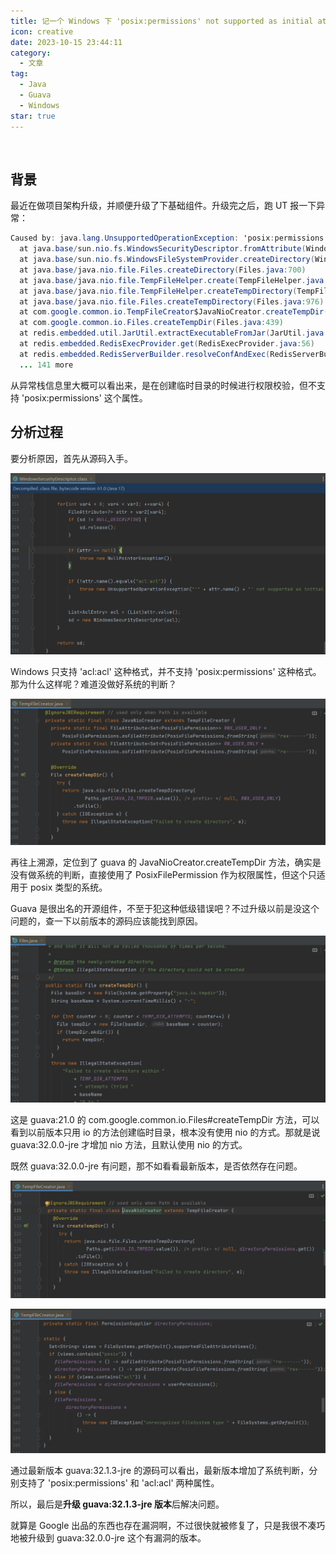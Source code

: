 ```yaml
---
title: 记一个 Windows 下 'posix:permissions' not supported as initial attribute 异常
icon: creative
date: 2023-10-15 23:44:11
category:
  - 文章
tag:
  - Java
  - Guava
  - Windows
star: true
---
```

​

## 背景

最近在做项目架构升级，并顺便升级了下基础组件。升级完之后，跑 UT 报一下异常：

```java
Caused by: java.lang.UnsupportedOperationException: 'posix:permissions' not supported as initial attribute
  at java.base/sun.nio.fs.WindowsSecurityDescriptor.fromAttribute(WindowsSecurityDescriptor.java:358)
  at java.base/sun.nio.fs.WindowsFileSystemProvider.createDirectory(WindowsFileSystemProvider.java:509)
  at java.base/java.nio.file.Files.createDirectory(Files.java:700)
  at java.base/java.nio.file.TempFileHelper.create(TempFileHelper.java:134)
  at java.base/java.nio.file.TempFileHelper.createTempDirectory(TempFileHelper.java:171)
  at java.base/java.nio.file.Files.createTempDirectory(Files.java:976)
  at com.google.common.io.TempFileCreator$JavaNioCreator.createTempDir(TempFileCreator.java:102)
  at com.google.common.io.Files.createTempDir(Files.java:439)
  at redis.embedded.util.JarUtil.extractExecutableFromJar(JarUtil.java:13)
  at redis.embedded.RedisExecProvider.get(RedisExecProvider.java:56)
  at redis.embedded.RedisServerBuilder.resolveConfAndExec(RedisServerBuilder.java:105)
  ... 141 more
```

从异常栈信息里大概可以看出来，是在创建临时目录的时候进行权限校验，但不支持 'posix:permissions' 这个属性。

## 分析过程

要分析原因，首先从源码入手。

![img-20231016003516](./assets/2023101600/img-20231016003516.png)

Windows 只支持 'acl:acl' 这种格式，并不支持 'posix:permissions' 这种格式。那为什么这样呢？难道没做好系统的判断？

![img-20231016004421](./assets/2023101600/img-20231016004421.png)

再往上溯源，定位到了 guava 的 JavaNioCreator.createTempDir 方法，确实是没有做系统的判断，直接使用了 PosixFilePermission 作为权限属性，但这个只适用于 posix 类型的系统。

Guava 是很出名的开源组件，不至于犯这种低级错误吧？不过升级以前是没这个问题的，查一下以前版本的源码应该能找到原因。

![img-20231016005223](./assets/2023101600/img-20231016005223.png)

这是 guava:21.0 的 com.google.common.io.Files#createTempDir 方法，可以看到以前版本只用 io 的方法创建临时目录，根本没有使用 nio 的方式。那就是说 guava:32.0.0-jre 才增加 nio 方法，且默认使用 nio 的方式。

既然 guava:32.0.0-jre 有问题，那不如看看最新版本，是否依然存在问题。

![img-20231016005749](./assets/2023101600/img-20231016005749.png)

![img-20231016005820](./assets/2023101600/img-20231016005820.png)

通过最新版本 guava:32.1.3-jre 的源码可以看出，最新版本增加了系统判断，分别支持了 'posix:permissions' 和 'acl:acl' 两种属性。

所以，最后是**升级 guava:32.1.3-jre 版本**后解决问题。

就算是 Google 出品的东西也存在漏洞啊，不过很快就被修复了，只是我很不凑巧地被升级到 guava:32.0.0-jre 这个有漏洞的版本。
